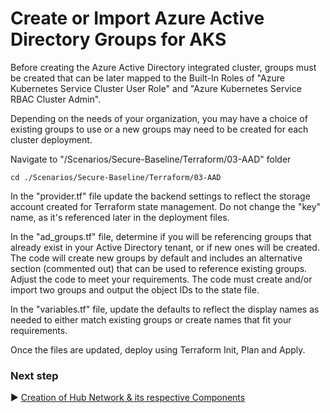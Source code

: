 # Create or Import Azure Active Directory Groups for AKS
Before creating the Azure Active Directory integrated cluster, groups must be created that can be later mapped to the Built-In Roles of "Azure Kubernetes Service Cluster User Role" and "Azure Kubernetes Service RBAC Cluster Admin".

Depending on the needs of your organization, you may have a choice of existing groups to use or a new groups may need to be created for each cluster deployment.  

Navigate to "/Scenarios/Secure-Baseline/Terraform/03-AAD" folder
```
cd ./Scenarios/Secure-Baseline/Terraform/03-AAD
```

In the "provider.tf" file update the backend settings to reflect the storage account created for Terraform state management.  Do not change the "key" name, as it's referenced later in the deployment files. 

In the "ad_groups.tf" file, determine if you will be referencing groups that already exist in your Active Directory tenant, or if new ones will be created.  The code will create new groups by default and includes an alternative section (commented out) that can be used to reference existing groups. Adjust the code to meet your requirements. The code must create and/or import two groups and output the object IDs to the state file. 

In the "variables.tf" file, update the defaults to reflect the display names as needed to either match existing groups or create names that fit your requirements.  

Once the files are updated, deploy using Terraform Init, Plan and Apply. 

### Next step

:arrow_forward: [Creation of Hub Network & its respective Components](./04-network-hub.md)
